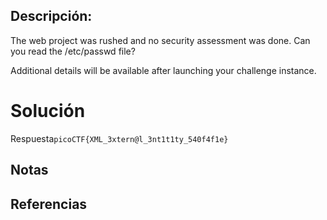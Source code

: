 ## Descripción:
The web project was rushed and no security assessment was done. Can you read the /etc/passwd file?

Additional details will be available after launching your challenge instance.

# Solución

Respuesta`picoCTF{XML_3xtern@l_3nt1t1ty_540f4f1e}`

## Notas

## Referencias
 